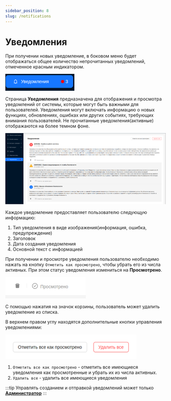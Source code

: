 ```yaml
---
sidebar_position: 8
slug: /notifications
---
```


# Уведомления

При получении новых уведомление, в боковом меню будет отображаться общее количество непрочитанных уведомлений, отмеченное красным индикатором.

![](./imgs/note-ind-ru.png)

Страница **Уведомления** предназначена для отображения и просмотра уведомлений от системы, которые могут быть важными для пользователей. Уведомления могут включать информацию о новых функциях, обновлениях, ошибках или других событиях, требующих внимания пользователей. Не прочитанные уведомления(активные) отображаются на более темном фоне.

![](./imgs/notifications-ru.png)

Каждое уведомление предоставляет пользователю следующую информацию:
1. Тип уведомления в виде изображения(информация, ошибка, предупреждение)
2. Заголовок
3. Дата создания уведомления
4. Основной текст с информацией

При получении и просмотре уведомления пользователю необходимо нажать на кнопку `Отметить как просмотрено`, чтобы убрать его из числа активных.
При этом статус уведомления измениться на **Просмотрено**.

![](./imgs/note-viewed-ru.png)

С помощью нажатия на значок корзины, пользователь может удалить уведомление из списка.

В верхнем правом углу находятся дополнительные кнопки управления уведомлениями:

![](./imgs/note-btns-ru.png)

1. `Отметить все как просмотрено` - отметить все имеющиеся уведомления как просмотренные и убрать их из числа активных.
2. `Удалить все` - удалить все имеющиеся уведомления

:::tip
Управлять созданием и отправкой уведомлений может только [**Администратор**](/ru/category/admin)
:::